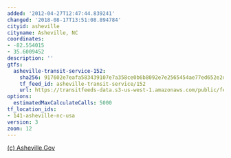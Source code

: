 ```yaml
---
added: '2012-04-27T12:47:44.839241'
changed: '2018-08-17T13:51:08.894784'
cityid: asheville
cityname: Asheville, NC
coordinates:
- -82.554015
- 35.6009452
description: ''
gtfs:
  asheville-transit-service-152:
    sha256: 917602e7eafa583439107e7a358ce0b6b8092e7e2565454ae77ed652e2dabec1
    tf_feed_id: asheville-transit-service/152
    url: https://transitfeeds-data.s3-us-west-1.amazonaws.com/public/feeds/asheville-transit-service/152/20180703/gtfs.zip
options:
  estimatedMaxCalculateCalls: 5000
tf_location_ids:
- 141-asheville-nc-usa
version: 3
zoom: 12
---
```


[(c) Asheville.Gov](http://www.ashevillenc.gov/)
